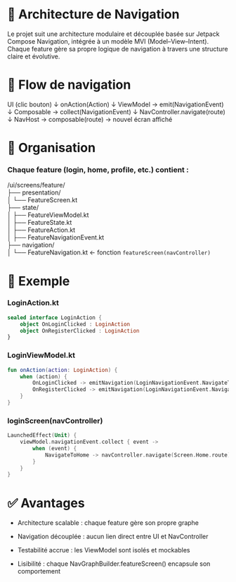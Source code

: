 # 🧭 Architecture de Navigation

Le projet suit une architecture modulaire et découplée basée sur Jetpack Compose Navigation, intégrée à un modèle MVI (Model–View–Intent).
Chaque feature gère sa propre logique de navigation à travers une structure claire et évolutive.

# 🔁 Flow de navigation
UI (clic bouton)
↓
onAction(Action)
↓
ViewModel → emit(NavigationEvent)
↓
Composable → collect(NavigationEvent)
↓
NavController.navigate(route)
↓
NavHost → composable(route) → nouvel écran affiché 

# 📁 Organisation

### Chaque feature (login, home, profile, etc.) contient :

/ui/screens/feature/  
├── presentation/  
│   └── FeatureScreen.kt  
├── state/  
│   ├── FeatureViewModel.kt  
│   ├── FeatureState.kt  
│   ├── FeatureAction.kt  
│   ├── FeatureNavigationEvent.kt  
├── navigation/  
│   └── FeatureNavigation.kt ← fonction `featureScreen(navController)`  

# 🧩 Exemple
### LoginAction.kt
```kotlin
sealed interface LoginAction {
    object OnLoginClicked : LoginAction
    object OnRegisterClicked : LoginAction
}
```
### LoginViewModel.kt
```kotlin
fun onAction(action: LoginAction) {
    when (action) {
        OnLoginClicked -> emitNavigation(LoginNavigationEvent.NavigateToHome)
        OnRegisterClicked -> emitNavigation(LoginNavigationEvent.NavigateToRegister)
    }
}
```
### loginScreen(navController)
```kotlin
LaunchedEffect(Unit) {
    viewModel.navigationEvent.collect { event ->
        when (event) {
            NavigateToHome -> navController.navigate(Screen.Home.route)
        }
    }
}
```
# ✅ Avantages

- Architecture scalable : chaque feature gère son propre graphe

- Navigation découplée : aucun lien direct entre UI et NavController

- Testabilité accrue : les ViewModel sont isolés et mockables

- Lisibilité : chaque NavGraphBuilder.featureScreen() encapsule son comportement